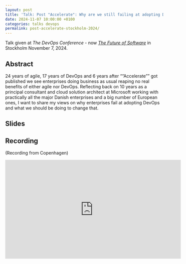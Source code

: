 ```yaml
---
layout: post
title: 'Talk: Post "Accelerate": Why are we still failing at adopting DevOps in the Enterprise? - Stockholm 2024'
date: 2024-11-07 10:00:00 +0100
categories: talks devops
permalink: post-accelerate-stockholm-2024/
---
```


Talk given at *The DevOps Conference* - now [*The Future of Software*](https://www.thefutureofsoftware.com/) in Stockholm November 7, 2024.

## Abstract

24 years of agile, 17 years of DevOps and 6 years after ““Accelerate”” got published we see enterprises doing business as usual reaping no real benefits of either agile nor DevOps. Reflecting back on 10 years as a principal consultant and cloud solution architect at Microsoft working with practically all the major Danish enterprises and a big number of European ones, I want to share my views on why enterprises fail at adopting DevOps and what we should be doing to change that.

## Slides

<script defer class="speakerdeck-embed" data-id="698bc8bca89f490d8a1840466eb372f0" data-ratio="1.7777777777777777" src="//speakerdeck.com/assets/embed.js"></script>

## Recording

(Recording from Copenhagen)

<iframe width="560" height="315" src="https://www.youtube.com/embed/dOdTKpYUOAQ?si=xJsGO0OQh7Fknzcc" title="YouTube video player" frameborder="0" allow="accelerometer; autoplay; clipboard-write; encrypted-media; gyroscope; picture-in-picture; web-share" referrerpolicy="strict-origin-when-cross-origin" allowfullscreen></iframe>
